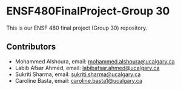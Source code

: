 # ENSF480FinalProject-Group 30

This is our ENSF 480 final project (Group 30) repository.

## Contributors

- Mohammed Alshoura, email: <a href="mailto:mohammed.alshoura@ucalgary.ca">mohammed.alshoura@ucalgary.ca</a>
- Labib Afsar Ahmed, email: <a href="mailto:labibafsar.ahmed@ucalgary.ca">labibafsar.ahmed@ucalgary.ca</a>
- Sukriti Sharma, email: <a href="mailto:sukriti.sharma@ucalgary.ca">sukriti.sharma@ucalgary.ca</a>
- Caroline Basta, email: <a href="mailto:caroline.basta1@ucalgary.ca">caroline.basta1@ucalgary.ca</a>
